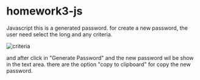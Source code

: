 # homework3-js
Javascript
this is a generated password. for create a new password, the user need select the long and any criteria.

![criteria](https://user-images.githubusercontent.com/56489980/69923039-aff87b00-145e-11ea-8a41-882386759362.jpg)


and after click in "Generate Password" and the new password wil be show in the text area. there are the option "copy to clipboard" for copy the new password.


